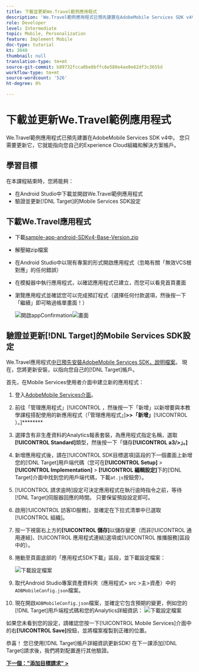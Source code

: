 ```yaml
---
title: 下載並更新We.Travel範例應用程式
description: 'We.Travel範例應用程式已預先建置在AdobeMobile Services SDK v4中。 您只需要更新它，就能指向您自己的Experience Cloud組織和解決方案帳戶。   '
role: Developer
level: Intermediate
topic: Mobile, Personalization
feature: Implement Mobile
doc-type: tutorial
kt: 3040
thumbnail: null
translation-type: tm+mt
source-git-commit: b89732fcca0be8bffc6e580e4ae0e62df3c3655d
workflow-type: tm+mt
source-wordcount: '526'
ht-degree: 0%

---
```



# 下載並更新We.Travel範例應用程式

We.Travel範例應用程式已預先建置在AdobeMobile Services SDK v4中。 您只需要更新它，它就能指向您自己的Experience Cloud組織和解決方案帳戶。

## 學習目標

在本課程結束時，您將能夠：

* 在Android Studio中下載並開啟We.Travel範例應用程式
* 驗證並更新[!DNL Target]的Mobile Services SDK設定

## 下載We.Travel應用程式

* 下載[sample-app-android-SDKv4-Base-Version.zip](assets/sample-app-android-SDKv4-Base-Version.zip)
* 解壓縮zip檔案
* 在Android Studio中以現有專案的形式開啟應用程式（忽略有關「無效VCS根對應」的任何錯誤）
* 在模擬器中執行應用程式，以確認應用程式已建立，而您可以看見首頁畫面
* 瀏覽應用程式並確認您可以完成預訂程式（選擇任何付款選項，然後按一下「繼續」即可略過帳單畫面！）

   ![開啟appConfirmation](assets/wetravel_homeScreen.png)![畫面](assets/wetravel_confirmationScreen.png)

## 驗證並更新[!DNL Target]的Mobile Services SDK設定

We.Travel應用程式[中已預先安裝AdobeMobile Services SDK，說明檔案](https://docs.adobe.com/content/help/en/mobile-services/android/getting-started-android/requirements.html)。 現在，您將更新安裝，以指向您自己的[!DNL Target]帳戶。

首先，在Mobile Services使用者介面中建立新的應用程式：

1. 登入[AdobeMobile Services介面](https://mobilemarketing.adobe.com)。
1. 前往「管理應用程式」[!UICONTROL ，然後按一下「新增」以新增要與本教學課程搭配使用的新應用程式（「管理應用程式」]**>>「新增」**[!UICONTROL ）。]********
1. 選擇含有非生產資料的Analytics報表套裝，為應用程式指定名稱，選取&#x200B;**[!UICONTROL Standard]**&#x200B;類型，然後按一下「儲存&#x200B;**[!UICONTROL a3/>」。]**
1. 新增應用程式後，請在[!UICONTROL SDK目標選項]區段的下一個畫面上新增您的[!DNL Target]用戶端代碼（您可在&#x200B;**[!UICONTROL Setup]** > **[!UICONTROL Implementation]** > **[!UICONTROL 編輯設定]**&#x200B;下的[!DNL Target]介面中找到您的用戶端代碼，下載`at.js`按鈕旁）。
1. [!UICONTROL 請求逾時]設定可決定應用程式在執行逾時指令之前，等待[!DNL Target]伺服器回應的時間。 只要保留預設設定即可。
1. 啟用[!UICONTROL 訪客ID服務]，並確定在下拉式清單中已選取[!UICONTROL 組織]。
1. 按一下視窗右上方的&#x200B;**[!UICONTROL 儲存]**&#x200B;以儲存變更（而非[!UICONTROL 通用連結]、[!UICONTROL 應用程式連結]選項或[!UICONTROL 推播服務]區段中的）。
1. 捲動至頁面底部的「應用程式SDK下載」區段，並下載設定檔案：

   ![下載設定檔案](assets/config_file.jpg)

1. 取代Android Studio專案資產資料夾（應用程式> src >主>資產）中的`ADBMobileConfig.json`檔案。

1. 現在開啟`ADBMobileConfig.json`檔案，並確定它包含預期的變更，例如您的[!DNL Target]用戶端程式碼和您的Analytics詳細資訊：
   ![下載設定檔案](assets/client_code.jpg)

如果您未看到您的設定，請確認您按一下[!UICONTROL Mobile Services]介面中的右&#x200B;**[!UICONTROL Save]**&#x200B;按鈕，並將檔案複製到正確的位置。

恭喜！ 您已使用[!DNL Target]帳戶詳細資訊更新SDK! 在下一課添加[!DNL Target]請求後，我們將對配置進行其他驗證。

**[下一個：&quot;添加目標請求&quot; >](add-requests.md)**
